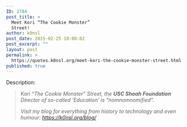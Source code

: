 ```yaml
---
ID: 2784
post_title: >
  Meet Kori “The Cookie Monster”
  Street!
author: k0nsl
post_date: 2015-02-25 18:08:02
post_excerpt: ""
layout: post
permalink: >
  https://quotes.k0nsl.org/meet-kori-the-cookie-monster-street.html
published: true
---
```

Description:
<blockquote>Kori <i>“The Cookie Monster”</i><i> Street, the <strong>USC Shoah Foundation</strong> Director of so-called ‘Education’ is “nomnomnomified”.

Visit my blog for everything from history to technology and even humour: <a href="https://k0nsl.org/blog/" title="k0nsl's blog">https://k0nsl.org/blog/</a></i></blockquote>